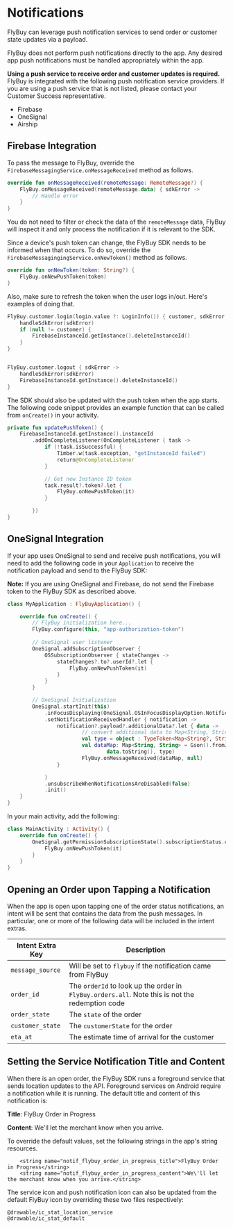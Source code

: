 # Notifications

FlyBuy can leverage push notification services to send order or customer state updates via a payload.

FlyBuy does not perform push notifications directly to the app.
Any desired app push notifications must be handled appropriately within the app.

**Using a push service to receive order and customer updates is required.** FlyBuy is integrated with the following push notification service providers. If you are using a push service that is not listed, please contact your Customer Success representative.
- Firebase
- OneSignal
- Airship

## Firebase Integration

To pass the message to FlyBuy, override the `FirebaseMessagingService.onMessageReceived` method as follows.

```kotlin
override fun onMessageReceived(remoteMessage: RemoteMessage?) {
    FlyBuy.onMessageReceived(remoteMessage.data) { sdkError ->
        // Handle error
    }
}
```

You do not need to filter or check the data of the `remoteMessage` data, FlyBuy will inspect it and only process the notification if it is relevant to the SDK.

Since a device's push token can change, the FlyBuy SDK needs to be informed when that occurs. To do so, override the `FirebaseMessagingingService.onNewToken()` method as follows.

```kotlin
override fun onNewToken(token: String?) {
    FlyBuy.onNewPushToken(token)
}
```

Also, make sure to refresh the token when the user logs in/out. Here's examples of doing that.

```kotlin
FlyBuy.customer.login(login.value ?: LoginInfo()) { customer, sdkError ->
    handleSdkError(sdkError)
    if (null != customer) {
        FirebaseInstanceId.getInstance().deleteInstanceId()
    }
}


FlyBuy.customer.logout { sdkError ->
    handleSdkError(sdkError)
    FirebaseInstanceId.getInstance().deleteInstanceId()
}
```

The SDK should also be updated with the push token when the app starts. The following code snippet provides an example function that can be called from `onCreate()` in your activity.

```kotlin
private fun updatePushToken() {
    FirebaseInstanceId.getInstance().instanceId
        .addOnCompleteListener(OnCompleteListener { task ->
            if (!task.isSuccessful) {
                Timber.w(task.exception, "getInstanceId failed")
                return@OnCompleteListener
            }

            // Get new Instance ID token
            task.result?.token?.let {
                FlyBuy.onNewPushToken(it)
            }

        })
}
```

## OneSignal Integration

If your app uses OneSignal to send and receive push notifications, you will need to add the following code in your `Application` to receive the notification payload and send to the FlyBuy SDK:

**Note:** If you are using OneSignal and Firebase, do not send the Firebase token to the FlyBuy SDK as described above.

```kotlin
class MyApplication : FlyBuyApplication() {

    override fun onCreate() {
        // FlyBuy initialization here...
        FlyBuy.configure(this, "app-authorization-token")
    
        // OneSignal user listener
        OneSignal.addSubscriptionObserver {
            OSSubscriptionObserver { stateChanges ->
                stateChanges?.to?.userId?.let {
                    FlyBuy.onNewPushToken(it)
                }
            }
        }

        // OneSignal Initialization
        OneSignal.startInit(this)
            .inFocusDisplaying(OneSignal.OSInFocusDisplayOption.Notification)
            .setNotificationReceivedHandler { notification ->
                notification?.payload?.additionalData?.let { data ->
                        // convert additional data to Map<String, String> (e.g. using gson)
                        val type = object : TypeToken<Map<String?, String?>?>() {}.type
                        val dataMap: Map<String, String> = Gson().fromJson(
                                data.toString(), type)
                        FlyBuy.onMessageReceived(dataMap, null)
                }

            }
            .unsubscribeWhenNotificationsAreDisabled(false)
            .init()
    }
}
```

In your main activity, add the following:
```kotlin
class MainActivity : Activity() {
    override fun onCreate() {
        OneSignal.getPermissionSubscriptionState().subscriptionStatus.userId?.let {
            FlyBuy.onNewPushToken(it)
        }
    }
}
```

## Opening an Order upon Tapping a Notification

When the app is open upon tapping one of the order status notifications, an intent will be sent that contains the data from the push messages. In particular, one or more of the following data will be included in the intent extras.

| Intent Extra Key  | Description |
|---|---|
| `message_source` | Will be set to `flybuy` if the notification came from FlyBuy
| `order_id` | The `orderId` to look up the order in `FlyBuy.orders.all`. Note this is not the redemption code |
| `order_state` | The `state` of the order
| `customer_state` | The `customerState` for the order
| `eta_at` | The estimate time of arrival for the customer

## Setting the Service Notification Title and Content

When there is an open order, the FlyBuy SDK runs a foreground service that sends location updates to the API. Foreground services on Android require a notification while it is running. The default title and content of this notification is:

**Title**: FlyBuy Order in Progress

**Content**: We'll let the merchant know when you arrive.

To override the default values, set the following strings in the app's string resources.

```
    <string name="notif_flybuy_order_in_progress_title">FlyBuy Order in Progress</string>
    <string name="notif_flybuy_order_in_progress_content">We\'ll let the merchant know when you arrive.</string>
```

The service icon and push notification icon can also be updated from the default FlyBuy icon by overriding these two files respectively:

```
@drawable/ic_stat_location_service
@drawable/ic_stat_default
```
